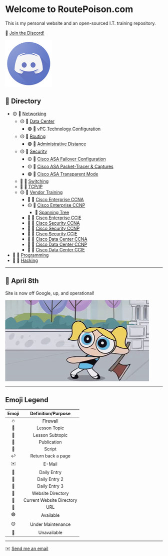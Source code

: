 # Welcome to RoutePoison.com

This is my personal website and an open-sourced I.T. training repository.

🔗 [Join the Discord!](https://discord.gg/GN4tyGZtfP)

<img src="./img/discord-logo-1024x1024.png" height="150" width="150">

## 📓 Directory

* 🟡 📁 [Networking](./#)
    + 🟡 📁 [Data Center](./#)
        - 🟢 📜 [vPC Technology Configuration](./networking/data-center/NX-OS_vPC.md)
    + 🟡 📁 [Routing](./#)
        - 🟢 📄 [Administrative Distance](./networking/routing/admin-distances.md)
    + 🟡 📁 [Security](./#)
        - 🟡 📜 [Cisco ASA Failover Configuration](./networking/firewall/asa-failover.md)
        - 🟡 📜 [Cisco ASA Packet-Tracer & Captures](./networking/firewall/asa-packet-tracer_capture.md)
        - 🟢 📜 [Cisco ASA Transparent Mode](./networking/firewall/asa-transparent-mode.md)
    + 🔴 📁 [Switching](./#)
    + 🔴 📁 [TCP/IP](./#)
    + 🟡 📁 [Vendor Training](./#)
        - 🔴 📁 [Cisco Enterprise CCNA](./#)
        - 🟡 📁 [Cisco Enterprise CCNP](./vendor-training/safari/README.md)
            * 📄 [Spanning Tree](./vendor-training/safari/safari_ENCOR_350-401/L3_spanning-tree.md)
        - 🔴 📁 [Cisco Enterprise CCIE](./vendor-training/safari/README.md)
        - 🔴 📁 [Cisco Security CCNA](./#)
        - 🔴 📁 [Cisco Security CCNP](./#)
        - 🔴 📁 [Cisco Security CCIE](./#)
        - 🔴 📁 [Cisco Data Center CCNA](./#)
        - 🔴 📁 [Cisco Data Center CCNP](./#)
        - 🔴 📁 [Cisco Data Center CCIE](./#)
* 🔴 📁 [Programming](./#)
* 🔴 📁 [Hacking](./#)

---

## 📆 April 8th

Site is now off Google, up, and operational!

![Bubbles](./img/bubbles.gif)

---

## Emoji Legend

| Emoji | Definition/Purpose |
|:-:|:-:|
|🔥|Firewall|
|🔖|Lesson Topic|
|📃|Lesson Subtopic|
|📄|Publication|
|📜|Script|
|↩️|Return back a page|
|✉️|E-Mail|
|📆|Daily Entry|
|📰|Daily Entry 2|
|📅|Daily Entry 3|
|📁|Website Directory|
|📂|Current Website Directory| 
|🔗| URL|
|🟢| Available|
|🟡|Under Maintenance|
|🔴|Unavailable|

---

✉️ <a href="mailto:routepoison@protonmail.com">Send me an email</a> 